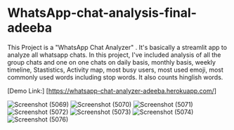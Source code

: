 # WhatsApp-chat-analysis-final-adeeba
This Project is a "WhatsApp Chat Analyzer" . It's basically a streamlit app to analyze all whatsapp chats. In this project, I've included analysis of all the group chats and one on one chats on daily basis, monthly basis, weekly timeline, Stastistics, Activity map, most busy users, most used emoji, most commonly used words including stop words. It also counts hinglish words.

 
[Demo Link:] [https://whatsapp-chat-analyzer-adeeba.herokuapp.com/] 


![Screenshot (5069)](https://user-images.githubusercontent.com/80636537/192029850-be3efb0a-06d0-4530-9c72-288ec283bf93.png)
![Screenshot (5070)](https://user-images.githubusercontent.com/80636537/192029859-4d9bf23e-fe8e-4b32-a238-76eadfe938df.png)
![Screenshot (5071)](https://user-images.githubusercontent.com/80636537/192029860-fdb4bb87-6485-4be0-abd1-f3fec57bcdf1.png)
![Screenshot (5072)](https://user-images.githubusercontent.com/80636537/192029861-8c7aba9f-1383-46c0-b1ba-7f3ee314b52d.png)
![Screenshot (5073)](https://user-images.githubusercontent.com/80636537/192029863-033acc76-61ec-4c66-8d48-f2e823f7b3de.png)
![Screenshot (5074)](https://user-images.githubusercontent.com/80636537/192029865-3caed655-7c70-44eb-987e-ea79980485b5.png)
![Screenshot (5076)](https://user-images.githubusercontent.com/80636537/192029872-4424f9b7-0c1c-4556-a155-a0ac1928ce3b.png)
